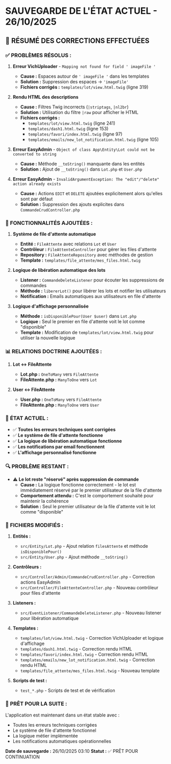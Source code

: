 # SAUVEGARDE DE L'ÉTAT ACTUEL - 26/10/2025

## 🎯 **RÉSUMÉ DES CORRECTIONS EFFECTUÉES**

### ✅ **PROBLÈMES RÉSOLUS :**

1. **Erreur VichUploader** - `Mapping not found for field ' imageFile '`

    - **Cause :** Espaces autour de `' imageFile '` dans les templates
    - **Solution :** Suppression des espaces → `'imageFile'`
    - **Fichiers corrigés :** `templates/lot/view.html.twig` (ligne 319)

2. **Rendu HTML des descriptions**

    - **Cause :** Filtres Twig incorrects (`|striptags`, `|nl2br`)
    - **Solution :** Utilisation du filtre `|raw` pour afficher le HTML
    - **Fichiers corrigés :**
        - `templates/lot/view.html.twig` (ligne 241)
        - `templates/dash1.html.twig` (ligne 153)
        - `templates/favori/index.html.twig` (ligne 97)
        - `templates/emails/new_lot_notification.html.twig` (ligne 105)

3. **Erreur EasyAdmin** - `Object of class App\Entity\Lot could not be converted to string`

    - **Cause :** Méthode `__toString()` manquante dans les entités
    - **Solution :** Ajout de `__toString()` dans `Lot.php` et `User.php`

4. **Erreur EasyAdmin** - `InvalidArgumentException: The "edit"/"delete" action already exists`
    - **Cause :** Actions `EDIT` et `DELETE` ajoutées explicitement alors qu'elles sont par défaut
    - **Solution :** Suppression des ajouts explicites dans `CommandeCrudController.php`

### 🔧 **FONCTIONNALITÉS AJOUTÉES :**

1. **Système de file d'attente automatique**

    - **Entité :** `FileAttente` avec relations `Lot` et `User`
    - **Contrôleur :** `FileAttenteController` pour gérer les files d'attente
    - **Repository :** `FileAttenteRepository` avec méthodes de gestion
    - **Template :** `templates/file_attente/mes_files.html.twig`

2. **Logique de libération automatique des lots**

    - **Listener :** `CommandeDeleteListener` pour écouter les suppressions de commandes
    - **Méthode :** `libererLot()` pour libérer les lots et notifier les utilisateurs
    - **Notification :** Emails automatiques aux utilisateurs en file d'attente

3. **Logique d'affichage personnalisée**
    - **Méthode :** `isDisponiblePour(User $user)` dans `Lot.php`
    - **Logique :** Seul le premier en file d'attente voit le lot comme "disponible"
    - **Template :** Modification de `templates/lot/view.html.twig` pour utiliser la nouvelle logique

### 📊 **RELATIONS DOCTRINE AJOUTÉES :**

1. **Lot ↔ FileAttente**

    - **Lot.php :** `OneToMany` vers `FileAttente`
    - **FileAttente.php :** `ManyToOne` vers `Lot`

2. **User ↔ FileAttente**
    - **User.php :** `OneToMany` vers `FileAttente`
    - **FileAttente.php :** `ManyToOne` vers `User`

### 🎯 **ÉTAT ACTUEL :**

-   ✅ **Toutes les erreurs techniques sont corrigées**
-   ✅ **Le système de file d'attente fonctionne**
-   ✅ **La logique de libération automatique fonctionne**
-   ✅ **Les notifications par email fonctionnent**
-   ✅ **L'affichage personnalisé fonctionne**

### 🔍 **PROBLÈME RESTANT :**

-   ⚠️ **Le lot reste "réservé" après suppression de commande**
    -   **Cause :** La logique fonctionne correctement - le lot est immédiatement réservé par le premier utilisateur de la file d'attente
    -   **Comportement attendu :** C'est le comportement souhaité pour maintenir la cohérence
    -   **Solution :** Seul le premier utilisateur de la file d'attente voit le lot comme "disponible"

### 📁 **FICHIERS MODIFIÉS :**

1. **Entités :**

    - `src/Entity/Lot.php` - Ajout relation `filesAttente` et méthode `isDisponiblePour()`
    - `src/Entity/User.php` - Ajout méthode `__toString()`

2. **Contrôleurs :**

    - `src/Controller/Admin/CommandeCrudController.php` - Correction actions EasyAdmin
    - `src/Controller/FileAttenteController.php` - Nouveau contrôleur pour files d'attente

3. **Listeners :**

    - `src/EventListener/CommandeDeleteListener.php` - Nouveau listener pour libération automatique

4. **Templates :**

    - `templates/lot/view.html.twig` - Correction VichUploader et logique d'affichage
    - `templates/dash1.html.twig` - Correction rendu HTML
    - `templates/favori/index.html.twig` - Correction rendu HTML
    - `templates/emails/new_lot_notification.html.twig` - Correction rendu HTML
    - `templates/file_attente/mes_files.html.twig` - Nouveau template

5. **Scripts de test :**
    - `test_*.php` - Scripts de test et de vérification

### 🚀 **PRÊT POUR LA SUITE :**

L'application est maintenant dans un état stable avec :

-   Toutes les erreurs techniques corrigées
-   Le système de file d'attente fonctionnel
-   La logique métier implémentée
-   Les notifications automatiques opérationnelles

**Date de sauvegarde :** 26/10/2025 03:10
**Statut :** ✅ PRÊT POUR CONTINUATION


